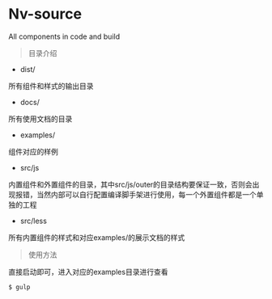 # Nv-source
All components in code and build

> 目录介绍

+ dist/ 

所有组件和样式的输出目录

+ docs/

所有使用文档的目录

+ examples/

组件对应的样例

+ src/js

内置组件和外置组件的目录，其中src/js/outer的目录结构要保证一致，否则会出现报错，当然内部可以自行配置编译脚手架进行使用，每一个外置组件都是一个单独的工程

+ src/less

所有内置组件的样式和对应examples/的展示文档的样式


> 使用方法

直接启动即可，进入对应的examples目录进行查看

```spel
$ gulp
```




